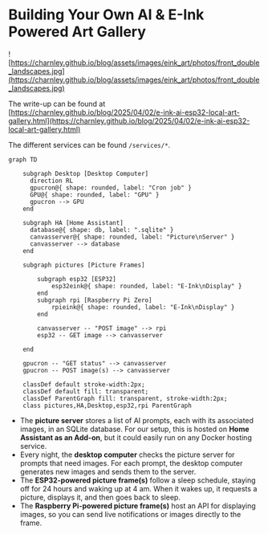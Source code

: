 
# Building Your Own AI & E-Ink Powered Art Gallery

![https://charnley.github.io/blog/assets/images/eink_art/photos/front_double_landscapes.jpg](https://charnley.github.io/blog/assets/images/eink_art/photos/front_double_landscapes.jpg)


The write-up can be found at [https://charnley.github.io/blog/2025/04/02/e-ink-ai-esp32-local-art-gallery.html](https://charnley.github.io/blog/2025/04/02/e-ink-ai-esp32-local-art-gallery.html)

The different services can be found `/services/*`.

```mermaid
graph TD

    subgraph Desktop [Desktop Computer]
      direction RL
      gpucron@{ shape: rounded, label: "Cron job" }
      GPU@{ shape: rounded, label: "GPU" }
      gpucron --> GPU
    end

    subgraph HA [Home Assistant]
      database@{ shape: db, label: ".sqlite" }
      canvasserver@{ shape: rounded, label: "Picture\nServer" }
      canvasserver --> database
    end

    subgraph pictures [Picture Frames]

        subgraph esp32 [ESP32]
            esp32eink@{ shape: rounded, label: "E-Ink\nDisplay" }
        end
        subgraph rpi [Raspberry Pi Zero]
            rpieink@{ shape: rounded, label: "E-Ink\nDisplay" }
        end

        canvasserver -- "POST image" --> rpi
        esp32 -- GET image --> canvasserver

    end

    gpucron -- "GET status" --> canvasserver
    gpucron -- POST image(s) --> canvasserver
   
    classDef default stroke-width:2px;
    classDef default fill: transparent;
    classDef ParentGraph fill: transparent, stroke-width:2px;
    class pictures,HA,Desktop,esp32,rpi ParentGraph
```


- The **picture server** stores a list of AI prompts, each with its associated images, in an SQLite database. For our setup, this is hosted on **Home Assistant as an Add-on**, but it could easily run on any Docker hosting service.
- Every night, the **desktop computer** checks the picture server for prompts that need images. For each prompt, the desktop computer generates new images and sends them to the server.
- The **ESP32-powered picture frame(s)** follow a sleep schedule, staying off for 24 hours and waking up at 4 am. When it wakes up, it requests a picture, displays it, and then goes back to sleep.
- The **Raspberry Pi-powered picture frame(s)** host an API for displaying images, so you can send live notifications or images directly to the frame.

